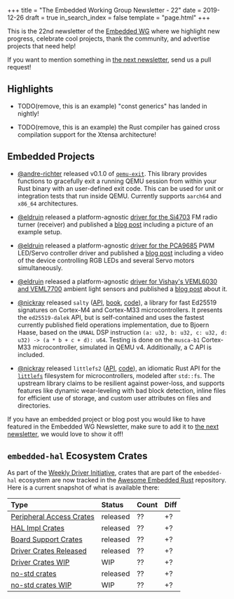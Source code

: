 +++
title = "The Embedded Working Group Newsletter - 22"
date = 2019-12-26
draft = true
in_search_index = false
template = "page.html"
+++

<!-- TODO before release set `draft` to `false` and `in_search_index` to `true` -->

This is the 22nd newsletter of the [Embedded WG] where we highlight new progress, celebrate cool projects, thank the community, and advertise projects that need help!

[Embedded WG]: https://github.com/rust-embedded/wg

<!-- TODO uncomment -->

<!-- Discuss on [#rust-embedded:matrix.org], [users.rust-lang.org], [on twitter], or [on reddit]! -->

<!-- [#rust-embedded:matrix.org]: https://matrix.to/#/#rust-embedded:matrix.org -->
<!-- [users.rust-lang.org]: https://example.org/#TODO -->
<!-- [on twitter]: https://example.org/#TODO -->
<!-- [on reddit]: https://example.org/#TODO -->

<!-- more -->

If you want to mention something in [the next newsletter], send us a pull request!

<!-- TODO before release add the next template! -->

[the next newsletter]: https://github.com/rust-embedded/blog/edit/master/content/${TODO}.md

## Highlights

<!-- TODO Add news related to embedded Rust that are not about new crates releases here -->

- TODO(remove, this is an example) "const generics" has landed in nightly!

- TODO(remove, this is an example) the Rust compiler has gained cross compilation support for the Xtensa architecture!

## Embedded Projects

- [@andre-richter] released v0.1.0 of [`qemu-exit`]. This library provides functions to gracefully exit a running QEMU session from within your Rust binary with an user-defined exit code. This can be used for unit or integration tests that run inside QEMU. Currently supports `aarch64` and `x86_64` architectures.

- [@eldruin] released a platform-agnostic [driver for the Si4703][si4703-driver] FM radio turner (receiver) and published a [blog post][si4703-blog-post] including a picture of an example setup.

- [@eldruin] released a platform-agnostic [driver for the PCA9685][pca9685-driver] PWM LED/Servo controller driver and published a [blog post][pca9685-blog-post] including a video of the device controlling RGB LEDs and several Servo motors simultaneously.

- [@eldruin] released a platform-agnostic [driver for Vishay's VEML6030 and VEML7700][veml6030-driver] ambient light sensors and published a [blog post][veml6030-blog-post] about it.

- [@nickray] released `salty` ([API][salty-api], [book][salty-book], [code][salty-code]), a library for fast Ed25519 signatures on Cortex-M4 and Cortex-M33 microcontrollers. It presents the `ed25519-dalek` API, but is self-contained and uses the fastest currently published field operations implementation, due to Bjoern Haase, based on the `UMAAL` DSP instruction `(a: u32, b: u32, c: u32, d: u32) -> (a * b + c + d): u64`. Testing is done on the `musca-b1` Cortex-M33 microcontroller, simulated in QEMU v4. Additionally, a C API is included.

- [@nickray] released `littlefs2` ([API][littlefs2-api], [code][littlefs2-code]), an idiomatic Rust API for the [`littlefs`][littlefs-upstream] filesystem for microcontrollers, modeled after `std::fs`. The upstream library claims to be resilient against power-loss, and supports features like dynamic wear-leveling with bad block detection, inline files for efficient use of storage, and custom user attributes on files and directories.

[@andre-richter]: https://github.com/andre-richter
[`qemu-exit`]: https://crates.io/crates/qemu-exit

[@eldruin]: https://github.com/eldruin
[si4703-driver]: https://crates.io/crates/si4703
[si4703-blog-post]: https://blog.eldruin.com/si4703-fm-radio-receiver-driver-in-rust/

[pca9685-driver]: https://crates.io/crates/pwm-pca9685
[pca9685-blog-post]: https://blog.eldruin.com/pca9685-pwm-led-servo-controller-driver-in-rust/

[veml6030-driver]: https://crates.io/crates/veml6030
[veml6030-blog-post]: https://blog.eldruin.com/veml6030-ambient-light-sensor-driver-in-rust/

[@nickray]: https://github.com/nickray
[salty-api]: https://api.salty.rs
[salty-book]: https://book.salty.rs
[salty-code]: https://code.salty.rs
[fe25519]: https://github.com/BjoernMHaase/fe25519
[littlefs2-api]: https://docs.rs/littlefs2
[littlefs2-code]: https://github.com/nickray/littlefs2
[littlefs-upstream]: https://github.com/ARMmbed/littlefs

If you have an embedded project or blog post you would like to have featured in the Embedded WG Newsletter, make sure to add it to [the next newsletter], we would love to show it off!

## `embedded-hal` Ecosystem Crates

As part of the [Weekly Driver Initiative], crates that are part of the `embedded-hal` ecosystem are now tracked in the [Awesome Embedded Rust] repository. Here is a current snapshot of what is available there:

<!-- TODO fill in the numbers before release -->

| Type                       | Status    | Count | Diff |
| :---                       | :-----    | :---- | :--- |
| [Peripheral Access Crates] | released  | ??    | +?   |
| [HAL Impl Crates]          | released  | ??    | +?   |
| [Board Support Crates]     | released  | ??    | +?   |
| [Driver Crates Released]   | released  | ??    | +?   |
| [Driver Crates WIP]        | WIP       | ??    | +?   |
| [no-std crates]            | released  | ??    | +?   |
| [no-std crates WIP]        | WIP       | ??    | +?   |

[Awesome Embedded Rust]: https://github.com/rust-embedded/awesome-embedded-rust
[Weekly Driver Initiative]: https://github.com/rust-embedded/wg/issues/39
[Peripheral Access Crates]: https://github.com/rust-embedded/awesome-embedded-rust#peripheral-access-crates
[HAL Impl Crates]: https://github.com/rust-embedded/awesome-embedded-rust#hal-implementation-crates
[Board Support Crates]: https://github.com/rust-embedded/awesome-embedded-rust#board-support-crates
[Driver Crates Released]: https://github.com/rust-embedded/awesome-embedded-rust#driver-crates
[Driver Crates WIP]: https://github.com/rust-embedded/awesome-embedded-rust#wip
[no-std crates]: https://github.com/rust-embedded/awesome-embedded-rust#no-std-crates
[no-std crates WIP]: https://github.com/rust-embedded/awesome-embedded-rust#wip-1
